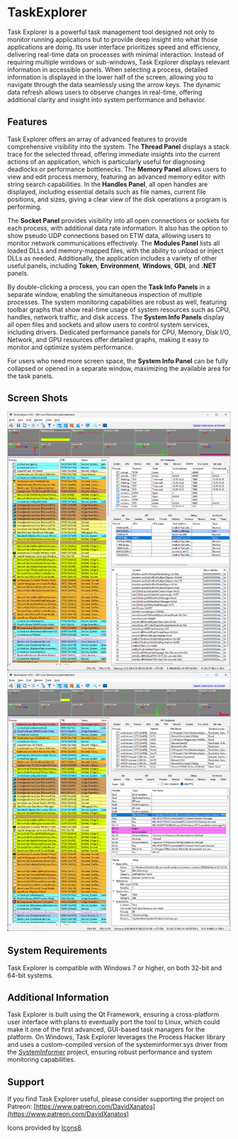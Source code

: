 # TaskExplorer

Task Explorer is a powerful task management tool designed not only to monitor running applications but to provide deep insight into what those applications are doing. Its user interface prioritizes speed and efficiency, delivering real-time data on processes with minimal interaction. Instead of requiring multiple windows or sub-windows, Task Explorer displays relevant information in accessible panels. When selecting a process, detailed information is displayed in the lower half of the screen, allowing you to navigate through the data seamlessly using the arrow keys. The dynamic data refresh allows users to observe changes in real-time, offering additional clarity and insight into system performance and behavior.

## Features

Task Explorer offers an array of advanced features to provide comprehensive visibility into the system. The **Thread Panel** displays a stack trace for the selected thread, offering immediate insights into the current actions of an application, which is particularly useful for diagnosing deadlocks or performance bottlenecks. The **Memory Panel** allows users to view and edit process memory, featuring an advanced memory editor with string search capabilities. In the **Handles Panel**, all open handles are displayed, including essential details such as file names, current file positions, and sizes, giving a clear view of the disk operations a program is performing. 

The **Socket Panel** provides visibility into all open connections or sockets for each process, with additional data rate information. It also has the option to show pseudo UDP connections based on ETW data, allowing users to monitor network communications effectively. The **Modules Panel** lists all loaded DLLs and memory-mapped files, with the ability to unload or inject DLLs as needed. Additionally, the application includes a variety of other useful panels, including **Token**, **Environment**, **Windows**, **GDI**, and **.NET** panels.

By double-clicking a process, you can open the **Task Info Panels** in a separate window, enabling the simultaneous inspection of multiple processes. The system monitoring capabilities are robust as well, featuring toolbar graphs that show real-time usage of system resources such as CPU, handles, network traffic, and disk access. The **System Info Panels** display all open files and sockets and allow users to control system services, including drivers. Dedicated performance panels for CPU, Memory, Disk I/O, Network, and GPU resources offer detailed graphs, making it easy to monitor and optimize system performance.

For users who need more screen space, the **System Info Panel** can be fully collapsed or opened in a separate window, maximizing the available area for the task panels.

## Screen Shots

![image](./.github/images/thread_view.png)
![image](./.github/images/handle_view.png)


## System Requirements

Task Explorer is compatible with Windows 7 or higher, on both 32-bit and 64-bit systems.

## Additional Information

Task Explorer is built using the Qt Framework, ensuring a cross-platform user interface with plans to eventually port the tool to Linux, which could make it one of the first advanced, GUI-based task managers for the platform. On Windows, Task Explorer leverages the Process Hacker library and uses a custom-compiled version of the systeminformer.sys driver from the [SystemInformer](https://github.com/winsiderss/systeminformer/) project, ensuring robust performance and system monitoring capabilities.

## Support

If you find Task Explorer useful, please consider supporting the project on Patreon: [https://www.patreon.com/DavidXanatos](https://www.patreon.com/DavidXanatos)

Icons provided by [Icons8](http://icons8.com/).
